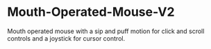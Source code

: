 # Mouth-Operated-Mouse-V2
Mouth operated mouse with a sip and puff motion for click and scroll controls and a joystick for cursor control.
